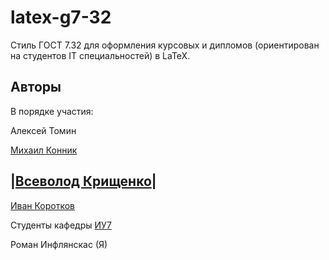 latex-g7-32
===========

Стиль ГОСТ 7.32 для оформления курсовых и дипломов (ориентирован на студентов IT специальностей) в LaTeX.

Авторы
------
В порядке участия:

Алексей Томин

[Михаил Конник](http://mydebianblog.blogspot.nl/2008/09/732-2001-latex.html)

|[Всеволод Крищенко](http://sevik.ru/latex/)|
-------------------

[Иван Коротков](https://vk.com/ikorotkov)

Студенты кафедры [ИУ7](http://iu7.bmstu.ru)

Роман Инфлянскас (Я)

